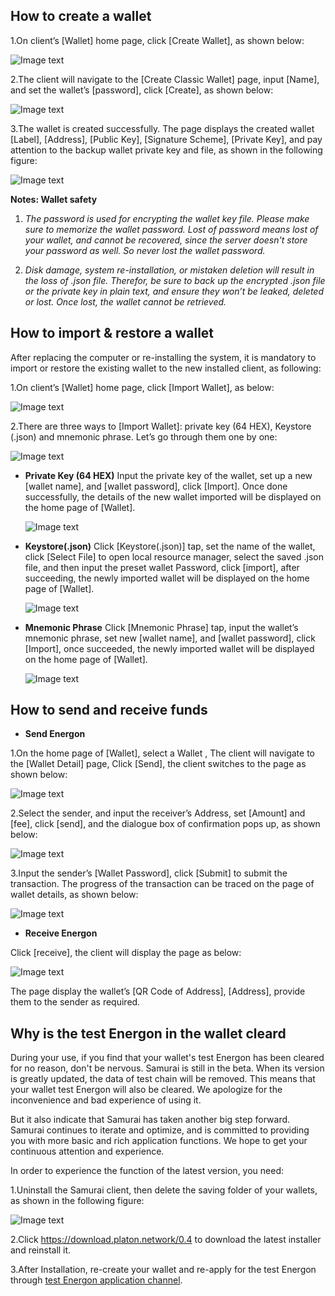 
## How to create a wallet

1.On client’s [Wallet] home page, click [Create Wallet], as shown below:

![Image text](image/Classic_wallet_creation.png)

2.The client will navigate to the [Create Classic Wallet] page, input [Name], and set the wallet’s [password], click [Create], as shown below:

![Image text](image/Wallet_info_input.png)

3.The wallet is created successfully. The page displays the created wallet [Label], [Address], [Public Key], [Signature Scheme], [Private Key], and pay attention to the backup wallet private key and file, as shown in the following figure:

![Image text](image/Wallet_success.png)

**Notes: Wallet safety**

1. *The password is used for encrypting the wallet key file. Please make sure to memorize the wallet password. Lost of password means lost of your wallet,  and cannot be recovered, since the server doesn't store your password as well. So never lost the wallet password.*

2. *Disk damage, system re-installation, or mistaken deletion will result in the loss of .json file. Therefor, be sure to back up the encrypted .json file or the private key in plain text, and ensure they won’t be leaked, deleted or lost. Once lost, the wallet cannot be retrieved.*


## How to import & restore a wallet

 After replacing the computer or re-installing the system, it is mandatory to import or restore the existing wallet to the new installed client, as following: 

1.On client’s [Wallet] home page, click [Import Wallet], as below:

![Image text](image/Wallet_importation.png)

2.There are three ways to [Import Wallet]: private key (64 HEX), Keystore (.json) and mnemonic phrase. Let’s go through them one by one:

![Image text](image/Three_type_importation.png)

- **Private Key (64 HEX)**
Input the private key of the wallet, set up a new [wallet name], and [wallet password], click [Import]. Once done successfully, the details of the new wallet imported will be displayed on the home page of [Wallet].

  ![Image text](image/Private_key_HEX.png)

- **Keystore(.json)**
Click [Keystore(.json)] tap,  set the name of the wallet, click [Select File] to open local resource manager, select the saved .json file, and then input the preset wallet Password, click [import], after succeeding, the newly imported wallet will be displayed on the home page of [Wallet]. 

    ![Image text](image/Private_key_keystore.png)

- **Mnemonic Phrase**
Click [Mnemonic Phrase] tap, input the wallet’s mnemonic phrase, set new [wallet name], and [wallet password], click [Import], once succeeded, the newly imported wallet will be displayed on the home page of [Wallet]. 

    ![Image text](image/Private_key_Mnemonic_phrase.png)


## How to send and receive funds

- **Send Energon**

1.On the home page of [Wallet], select a  Wallet , The client will navigate to the [Wallet Detail] page, Click [Send], the client switches to the page as shown below:

![Image text](image/Send_wallet.png)

2.Select the sender, and input the receiver’s Address, set [Amount] and [fee], click [send], and the dialogue box of confirmation pops up, as shown below:

![Image text](image/Send_confirm-wallet.png)

3.Input the sender’s [Wallet Password], click [Submit] to submit the transaction. The progress of the transaction can be traced on the page of wallet details, as shown below:

![Image text](image/Wallet_detail_transactions.png)

- **Receive Energon**

Click [receive], the client will display the page as below:

![Image text](image/QR_code.png)

The page display the wallet’s [QR Code of Address], [Address], provide them to the sender as required.

## Why is the test Energon in the wallet cleard

During your use, if you find that your wallet's test Energon has been cleared for no reason, don't be nervous. Samurai is still in the beta. When its version is greatly updated, the data of test chain will be removed. This means that your wallet test Energon will also be cleared. We apologize for the inconvenience and bad experience of using it.

But it also indicate that Samurai has taken another big step forward. Samurai continues to iterate and optimize, and is committed to providing you with more basic and rich application functions. We hope to get your continuous attention and experience.

In order to experience the function of the latest version, you need:

1.Uninstall the Samurai client, then delete the saving folder of your wallets, as shown in the following figure:

![Image text](image/Keystore_address.png)

2.Click https://download.platon.network/0.4 to download the latest installer and reinstall it.

3.After Installation, re-create your wallet and re-apply for the test Energon through [test Energon application channel](https://developer.platon.network/#/?lang=en).


